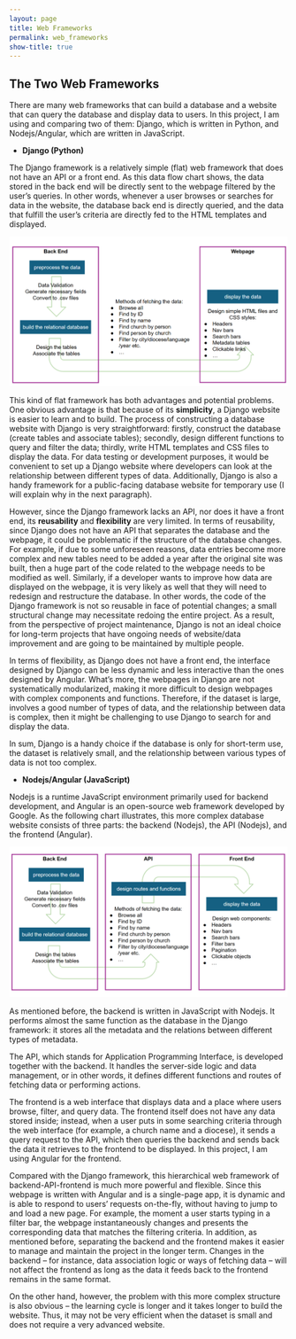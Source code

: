 ```yaml
---
layout: page
title: Web Frameworks
permalink: web_frameworks
show-title: true
---
```


## The Two Web Frameworks

There are many web frameworks that can build a database and a website that can query the database and display data to users. In this project, I am using and comparing two of them: Django, which is written in Python, and Nodejs/Angular, which are written in JavaScript. 

- **Django (Python)**

The Django framework is a relatively simple (flat) web framework that does not have an API or a front end. As this data flow chart shows, the data stored in the back end will be directly sent to the webpage filtered by the user’s queries. In other words, whenever a user browses or searches for data in the website, the database back end is directly queried, and the data that fulfill the user’s criteria are directly fed to the HTML templates and displayed. 

<p align="center">
    <img src="assets/img/django.png" width="700"/>
</p>

This kind of flat framework has both advantages and potential problems. One obvious advantage is that because of its **simplicity**, a Django website is easier to learn and to build. The process of constructing a database website with Django is very straightforward: firstly, construct the database (create tables and associate tables); secondly, design different functions to query and filter the data; thirdly, write HTML templates and CSS files to display the data. For data testing or development purposes, it would be convenient to set up a Django website where developers can look at the relationship between different types of data. Additionally, Django is also a handy framework for a public-facing database website for temporary use (I will explain why in the next paragraph).

However, since the Django framework lacks an API, nor does it have a front end, its **reusability** and **flexibility** are very limited. In terms of reusability, since Django does not have an API that separates the database and the webpage, it could be problematic if the structure of the database changes. For example, if due to some unforeseen reasons, data entries become more complex and new tables need to be added a year after the original site was built, then a huge part of the code related to the webpage needs to be modified as well. Similarly, if a developer wants to improve how data are displayed on the webpage, it is very likely as well that they will need to redesign and restructure the database. In other words, the code of the Django framework is not so reusable in face of potential changes; a small structural change may necessitate redoing the entire project. As a result, from the perspective of project maintenance, Django is not an ideal choice for long-term projects that have ongoing needs of website/data improvement and are going to be maintained by multiple people.

In terms of flexibility, as Django does not have a front end, the interface designed by Django can be less dynamic and less interactive than the ones designed by Angular. What’s more, the webpages in Django are not systematically modularized, making it more difficult to design webpages with complex components and functions. Therefore, if the dataset is large, involves a good number of types of data, and the relationship between data is complex, then it might be challenging to use Django to search for and display the data.

In sum, Django is a handy choice if the database is only for short-term use, the dataset is relatively small, and the relationship between various types of data is not too complex.


- **Nodejs/Angular (JavaScript)**

Nodejs is a runtime JavaScript environment primarily used for backend development, and Angular is an open-source web framework developed by Google. As the following chart illustrates, this more complex database website consists of three parts: the backend (Nodejs), the API (Nodejs), and the frontend (Angular).

<p align="center">
    <img src="assets/img/workflow.png" width="700"/>
</p>

As mentioned before, the backend is written in JavaScript with Nodejs. It performs almost the same function as the database in the Django framework: it stores all the metadata and the relations between different types of metadata. 

The API, which stands for Application Programming Interface, is developed together with the backend. It handles the server-side logic and data management, or in other words, it defines different functions and routes of fetching data or performing actions. 

The frontend is a web interface that displays data and a place where users browse, filter, and query data. The frontend itself does not have any data stored inside; instead, when a user puts in some searching criteria through the web interface (for example, a church name and a diocese), it sends a query request to the API, which then queries the backend and sends back the data it retrieves to the frontend to be displayed. In this project, I am using Angular for the frontend.

Compared with the Django framework, this hierarchical web framework of backend-API-frontend is much more powerful and flexible. Since this webpage is written with Angular and is a single-page app, it is dynamic and is able to respond to users’ requests on-the-fly, without having to jump to and load a new page. For example, the moment a user starts typing in a filter bar, the webpage instantaneously changes and presents the corresponding data that matches the filtering criteria.
In addition, as mentioned before, separating the backend and the frontend makes it easier to manage and maintain the project in the longer term. Changes in the backend – for instance, data association logic or ways of fetching data – will not affect the frontend as long as the data it feeds back to the frontend remains in the same format. 

On the other hand, however, the problem with this more complex structure is also obvious – the learning cycle is longer and it takes longer to build the website. Thus, it may not be very efficient when the dataset is small and does not require a very advanced website. 
